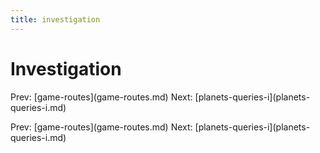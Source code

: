 ```yaml
---
title: investigation
---
```


# Investigation

Prev: \[game-routes](game-routes.md) Next:
\[planets-queries-i](planets-queries-i.md)

Prev: \[game-routes](game-routes.md) Next:
\[planets-queries-i](planets-queries-i.md)
